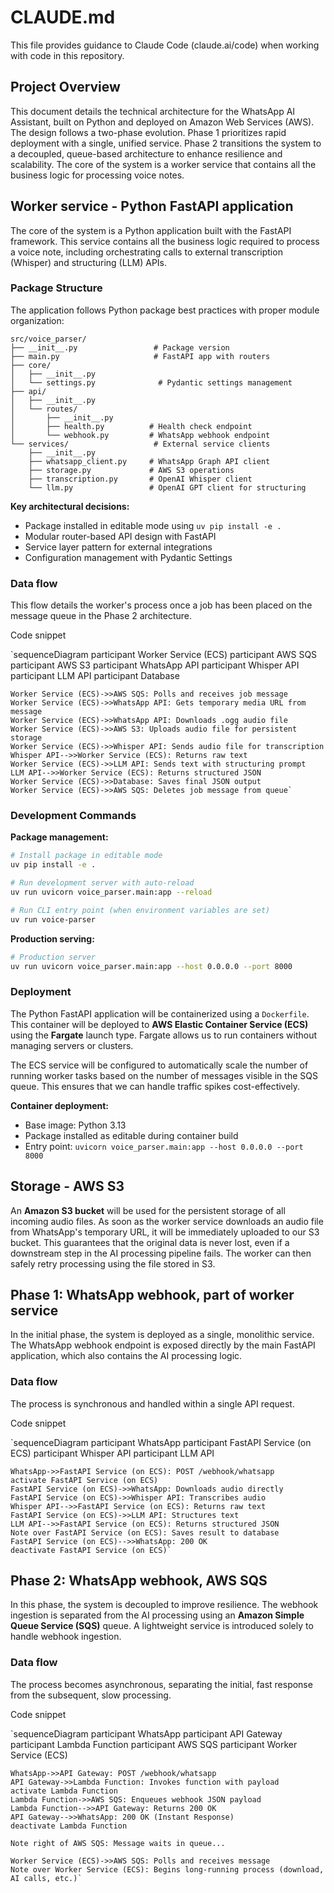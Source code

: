 # CLAUDE.md

This file provides guidance to Claude Code (claude.ai/code) when working with code in this repository.

## Project Overview

This document details the technical architecture for the WhatsApp AI Assistant, built on Python and deployed on Amazon Web Services (AWS). The design follows a two-phase evolution. Phase 1 prioritizes rapid deployment with a single, unified service. Phase 2 transitions the system to a decoupled, queue-based architecture to enhance resilience and scalability. The core of the system is a worker service that contains all the business logic for processing voice notes.

## **Worker service - Python FastAPI application**

The core of the system is a Python application built with the FastAPI framework. This service contains all the business logic required to process a voice note, including orchestrating calls to external transcription (Whisper) and structuring (LLM) APIs.

### **Package Structure**

The application follows Python package best practices with proper module organization:

```
src/voice_parser/
├── __init__.py                 # Package version
├── main.py                     # FastAPI app with routers
├── core/
│   ├── __init__.py
│   └── settings.py              # Pydantic settings management
├── api/
│   ├── __init__.py
│   └── routes/
│       ├── __init__.py
│       ├── health.py          # Health check endpoint
│       └── webhook.py         # WhatsApp webhook endpoint
└── services/                   # External service clients
    ├── __init__.py
    ├── whatsapp_client.py     # WhatsApp Graph API client
    ├── storage.py             # AWS S3 operations
    ├── transcription.py       # OpenAI Whisper client
    └── llm.py                 # OpenAI GPT client for structuring
```

**Key architectural decisions:**
- Package installed in editable mode using `uv pip install -e .`
- Modular router-based API design with FastAPI
- Service layer pattern for external integrations
- Configuration management with Pydantic Settings

### **Data flow**

This flow details the worker's process once a job has been placed on the message queue in the Phase 2 architecture.

Code snippet

`sequenceDiagram
    participant Worker Service (ECS)
    participant AWS SQS
    participant AWS S3
    participant WhatsApp API
    participant Whisper API
    participant LLM API
    participant Database

    Worker Service (ECS)->>AWS SQS: Polls and receives job message
    Worker Service (ECS)->>WhatsApp API: Gets temporary media URL from message
    Worker Service (ECS)->>WhatsApp API: Downloads .ogg audio file
    Worker Service (ECS)->>AWS S3: Uploads audio file for persistent storage
    Worker Service (ECS)->>Whisper API: Sends audio file for transcription
    Whisper API-->>Worker Service (ECS): Returns raw text
    Worker Service (ECS)->>LLM API: Sends text with structuring prompt
    LLM API-->>Worker Service (ECS): Returns structured JSON
    Worker Service (ECS)->>Database: Saves final JSON output
    Worker Service (ECS)->>AWS SQS: Deletes job message from queue`

### **Development Commands**

**Package management:**
```bash
# Install package in editable mode
uv pip install -e .

# Run development server with auto-reload
uv run uvicorn voice_parser.main:app --reload

# Run CLI entry point (when environment variables are set)
uv run voice-parser
```

**Production serving:**
```bash
# Production server
uv run uvicorn voice_parser.main:app --host 0.0.0.0 --port 8000
```

### **Deployment**

The Python FastAPI application will be containerized using a `Dockerfile`. This container will be deployed to **AWS Elastic Container Service (ECS)** using the **Fargate** launch type. Fargate allows us to run containers without managing servers or clusters.

The ECS service will be configured to automatically scale the number of running worker tasks based on the number of messages visible in the SQS queue. This ensures that we can handle traffic spikes cost-effectively.

**Container deployment:**
- Base image: Python 3.13
- Package installed as editable during container build
- Entry point: `uvicorn voice_parser.main:app --host 0.0.0.0 --port 8000`

## **Storage - AWS S3**

An **Amazon S3 bucket** will be used for the persistent storage of all incoming audio files. As soon as the worker service downloads an audio file from WhatsApp's temporary URL, it will be immediately uploaded to our S3 bucket. This guarantees that the original data is never lost, even if a downstream step in the AI processing pipeline fails. The worker can then safely retry processing using the file stored in S3.

## **Phase 1: WhatsApp webhook, part of worker service**

In the initial phase, the system is deployed as a single, monolithic service. The WhatsApp webhook endpoint is exposed directly by the main FastAPI application, which also contains the AI processing logic.

### **Data flow**

The process is synchronous and handled within a single API request.

Code snippet

`sequenceDiagram
    participant WhatsApp
    participant FastAPI Service (on ECS)
    participant Whisper API
    participant LLM API

    WhatsApp->>FastAPI Service (on ECS): POST /webhook/whatsapp
    activate FastAPI Service (on ECS)
    FastAPI Service (on ECS)->>WhatsApp: Downloads audio directly
    FastAPI Service (on ECS)->>Whisper API: Transcribes audio
    Whisper API-->>FastAPI Service (on ECS): Returns raw text
    FastAPI Service (on ECS)->>LLM API: Structures text
    LLM API-->>FastAPI Service (on ECS): Returns structured JSON
    Note over FastAPI Service (on ECS): Saves result to database
    FastAPI Service (on ECS)-->>WhatsApp: 200 OK
    deactivate FastAPI Service (on ECS)`

## **Phase 2: WhatsApp webhook, AWS SQS**

In this phase, the system is decoupled to improve resilience. The webhook ingestion is separated from the AI processing using an **Amazon Simple Queue Service (SQS)** queue. A lightweight service is introduced solely to handle webhook ingestion.

### **Data flow**

The process becomes asynchronous, separating the initial, fast response from the subsequent, slow processing.

Code snippet

`sequenceDiagram
    participant WhatsApp
    participant API Gateway
    participant Lambda Function
    participant AWS SQS
    participant Worker Service (ECS)

    WhatsApp->>API Gateway: POST /webhook/whatsapp
    API Gateway->>Lambda Function: Invokes function with payload
    activate Lambda Function
    Lambda Function->>AWS SQS: Enqueues webhook JSON payload
    Lambda Function-->>API Gateway: Returns 200 OK
    API Gateway-->>WhatsApp: 200 OK (Instant Response)
    deactivate Lambda Function

    Note right of AWS SQS: Message waits in queue...

    Worker Service (ECS)->>AWS SQS: Polls and receives message
    Note over Worker Service (ECS): Begins long-running process (download, AI calls, etc.)`
